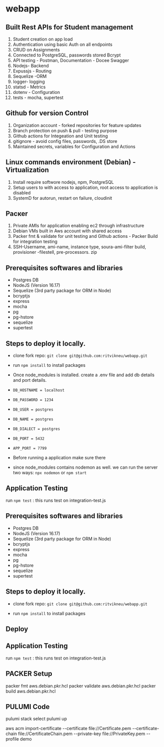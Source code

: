 # webapp

## Built Rest APIs for Student management
1. Student creation on app load
2. Authentication using basic Auth on all endpoints
3. CRUD on Assignments
4. Connected to PostgreSQL, passwords stored Bcrypt
5. API testing - Postman, Documentation - Docee Swagger
6. Nodejs- Backend
7. Expussjs - Routing 
8. Sequelize -ORM
9. logger- logging
10. statsd - Metrics 
11. dotenv - Configuration
12. tests - mocha, supertest

## Github for version Control
1. Organization account - forked repositories for feature updates
2. Branch protection on push & pull - testing purpose
3. Github actions for Integeation and Unit testing
4. gitignore - avoid config files, passwords, .DS store
5. Maintained secrets, variables for Configuration and Actions

## Linux commands environment (Debian) - Virtualization
1. Install require softwore nodejs, npm, PostgreSQL
2. Setup users to with access to application, root access to application is disabled
3. SystemD for autorun, restart on failure, cloudinit

## Раскеr
1. Private AMIs for application enabling ec2 through infrastructure
2. Debian VMs built in Aws account with shared access
3. Packer fmt & validate for unit testing  and Github actions - Packer Build for integration testing
4. SSH-Username, ami-name, instance type, soura-ami-filter build, provisioner -filestell, pre-processors. zip



## Prerequisites softwares and libraries
- Postgres DB
- NodeJS (Version 16.17)
- Sequelize (3rd party package for ORM in Node)
- bcryptjs
- express
- mocha
- pg
- pg-hstore
- sequelize
- supertest
## Steps to deploy it locally.
- clone fork repo:  `git clone git@github.com:ritvikneu/webapp.git`

- run  `npm install` to install packages

- Once  node_modules is installed. create a .env file and add db details and port details.
-   `DB_HOSTNAME = localhost`
-   `DB_PASSWORD = 1234`
-   `DB_USER = postgres`
-   `DB_NAME = postgres`
-   `DB_DIALECT = postgres`
-   `DB_PORT = 5432`
-   `APP_PORT = 7799`
-    Before running a application make sure there 
- since node_modules contains nodemon as well. we can run the server two ways:  `npx nodemon` or `npm start`


## Application Testing
run `npm test` : this runs test on integration-test.js


## Prerequisites softwares and libraries
- Postgres DB
- NodeJS (Version 16.17)
- Sequelize (3rd party package for ORM in Node)
- bcryptjs
- express
- mocha
- pg
- pg-hstore
- sequelize
- supertest
## Steps to deploy it locally.
- clone fork repo:  `git clone git@github.com:ritvikneu/webapp.git`

- run  `npm install` to install packages

## Deploy 

## Application Testing
run `npm test` : this runs test on integration-test.js


## PACKER Setup
packer fmt aws.debian.pkr.hcl
packer validate aws.debian.pkr.hcl
packer build aws.debian.pkr.hcl

## PULUMI Code 
pulumi stack select
pulumi up 

aws acm import-certificate --certificate file://Certificate.pem --certificate-chain file://CertificateChain.pem --private-key file://PrivateKey.pem --profile demo
 